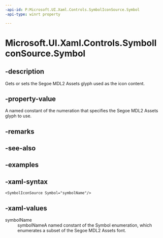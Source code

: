 ```yaml
---
-api-id: P:Microsoft.UI.Xaml.Controls.SymbolIconSource.Symbol
-api-type: winrt property

---
```

<!-- Property syntax.
public Symbol Symbol { get;  set; }
-->

# Microsoft.UI.Xaml.Controls.SymbolIconSource.Symbol


## -description

Gets or sets the Segoe MDL2 Assets glyph used as the icon content.


## -property-value

A named constant of the numeration that specifies the Segoe MDL2 Assets glyph to use.


## -remarks


## -see-also


## -examples


## -xaml-syntax

```xaml
<SymbolIconSource Symbol="symbolName"/>
```


## -xaml-values

<dl><dt>symbolName</dt><dd>symbolNameA named constant of the Symbol enumeration, which enumerates a subset of the Segoe MDL2 Assets font.</dd>
</dl>


